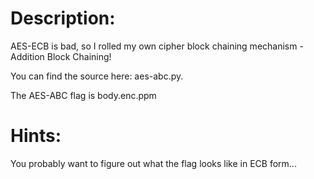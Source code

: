 # Description:
AES-ECB is bad, so I rolled my own cipher block chaining mechanism - Addition Block Chaining! 

You can find the source here: aes-abc.py. 

The AES-ABC flag is body.enc.ppm

# Hints:
You probably want to figure out what the flag looks like in ECB form...
